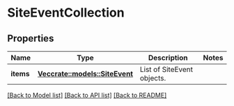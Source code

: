 # SiteEventCollection

## Properties

Name | Type | Description | Notes
------------ | ------------- | ------------- | -------------
**items** | [**Vec<crate::models::SiteEvent>**](SiteEvent.md) | List of SiteEvent objects. | 

[[Back to Model list]](../README.md#documentation-for-models) [[Back to API list]](../README.md#documentation-for-api-endpoints) [[Back to README]](../README.md)


